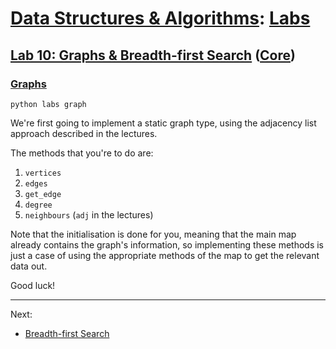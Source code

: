 # [Data Structures & Algorithms](https://github.com/bertie-wheen/dsa-2023-4/blob/trunk/README.md): [Labs](https://github.com/bertie-wheen/dsa-2023-4/blob/trunk/labs/README.md)

## [Lab 10: Graphs & Breadth-first Search](https://github.com/bertie-wheen/dsa-2023-4/blob/trunk/labs/lab10/README.md) ([Core](https://github.com/bertie-wheen/dsa-2023-4/blob/trunk/labs/lab10/core/README.md))

### [Graphs](https://github.com/bertie-wheen/dsa-2023-4/blob/trunk/labs/lab10/core/graph/README.md)
```shell
python labs graph
```

We're first going to implement a static graph type, using the adjacency list approach described in the lectures.

The methods that you're to do are:

1. `vertices`
2. `edges`
3. `get_edge`
4. `degree`
5. `neighbours` (`adj` in the lectures)

Note that the initialisation is done for you, meaning that the main map already contains the graph's information, so
implementing these methods is just a case of using the appropriate methods of the map to get the relevant data out.

Good luck!

---

Next:
- [Breadth-first Search](https://github.com/bertie-wheen/dsa-2023-4/blob/trunk/labs/lab10/core/breadth_first_search/README.md)
